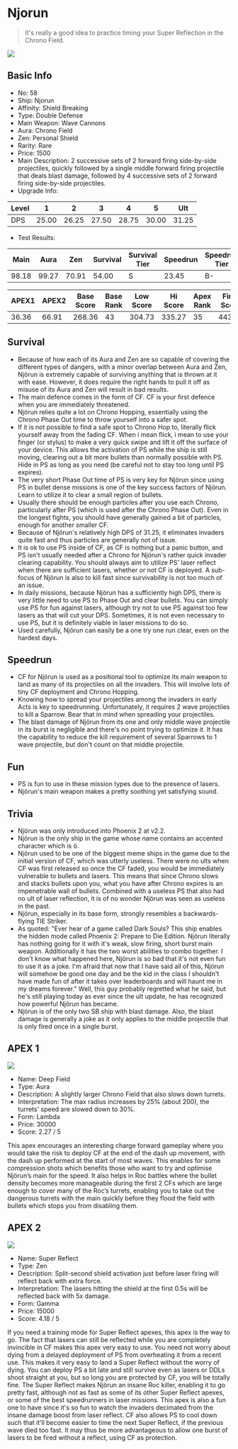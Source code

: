 # Njorun

> It's really a good idea to practice timing your Super Reflection in the Chrono Field.

<img src="/ships/ship_58.png" style={{zoom:1}}/>

## Basic Info

- No: 58
- Ship: Njorun
- Affinity: Shield Breaking
- Type: Double Defense
- Main Weapon: Wave Cannons
- Aura: Chrono Field
- Zen: Personal Shield
- Rarity: Rare
- Price: 1500
- Main Description: 2 successive sets of 2 forward firing side-by-side projectiles, quickly followed by a single middle forward firing projectile that deals blast damage, followed by 4 successive sets of 2 forward firing side-by-side projectiles.
- Upgrade Info: 

| Level | 1 | 2 | 3 | 4 | 5 | Ult |
|--|--|--|--|--|--|--|
| DPS | 25.00 | 26.25 | 27.50 | 28.75 | 30.00 | 31.25 |

- Test Results: 

| Main | Aura | Zen | Survival | Survival Tier | Speedrun | Speedrun Tier | Fun | Fun Tier |
|--|--|--|--|--|--|--|--|--|
| 98.18 | 99.27 | 70.91 | 54.00 | S | 23.45 | B- | 30.55 | B- |

| APEX1 | APEX2 | Base Score | Base Rank | Low Score | Hi Score | Apex Rank | Final Score | FinalRank |
|--|--|--|--|--|--|--|--|--|
| 36.36 | 66.91 | 268.36 | 43 | 304.73 | 335.27 | 35 | 443.27 | 36 |

## Survival

- Because of how each of its Aura and Zen are so capable of covering the different types of dangers, with a minor overlap between Aura and Zen, Njörun is extremely capable of surviving anything that is thrown at it with ease. However, it does require the right hands to pull it off as misuse of its Aura and Zen will result in bad results.
- The main defence comes in the form of CF. CF is your first defence when you are immediately threatened.
- Njörun relies quite a lot on Chrono Hopping, essentially using the Chrono Phase Out time to throw yourself into a safer spot.
- If it is not possible to find a safe spot to Chrono Hop to, literally flick yourself away from the fading CF. When i mean flick, i mean to use your finger (or stylus) to make a very quick swipe and lift it off the surface of your device. This allows the activation of PS while the ship is still moving, clearing out a bit more bullets than normally possible with PS. Hide in PS as long as you need (be careful not to stay too long until PS expires).
- The very short Phase Out time of PS is very key for Njörun since using PS in bullet dense missions is one of the key success factors of Njörun. Learn to utilize it to clear a small region of bullets.
- Usually there should be enough particles after you use each Chrono, particularly after PS (which is used after the Chrono Phase Out). Even in the longest fights, you should have generally gained a bit of particles, enough for another smaller CF.
- Because of Njörun's relatively high DPS of 31.25, it eliminates invaders quite fast and thus particles are generally not of issue.
- It is ok to use PS inside of CF, as CF is nothing but a panic button, and PS isn't usually needed after a Chrono for Njörun's rather quick invader clearing capability. You should always aim to utilize PS' laser reflect when there are sufficient lasers, whether or not CF is deployed. A sub-focus of Njörun is also to kill fast since survivability is not too much of an issue.
- In daily missions, because Njörun has a sufficiently high DPS, there is very little need to use PS to Phase Out and clear bullets. You can simply use PS for fun against lasers, although try not to use PS against too few lasers as that will cut your DPS. Sometimes, it is not even necessary to use PS, but it is definitely viable in laser missions to do so.
- Used carefully, Njörun can easily be a one try one run clear, even on the hardest days.

## Speedrun

- CF for Njörun is used as a positional tool to optimize its main weapon to land as many of its projectiles on all the invaders. This will involve lots of tiny CF deployment and Chrono Hopping.
- Knowing how to spread your projectiles among the invaders in early Acts is key to speedrunning. Unfortunately, it requires 2 wave projectiles to kill a Sparrow. Bear that in mind when spreading your projectiles.
- The blast damage of Njörun from its one and only middle wave projectile in its burst is negligible and there's no point trying to optimize it. It has the capability to reduce the kill requirement of several Sparrows to 1 wave projectile, but don't count on that middle projectile.

## Fun

- PS is fun to use in these mission types due to the presence of lasers.
- Njörun's main weapon makes a pretty soothing yet satisfying sound.

## Trivia

- Njörun was only introduced into Phoenix 2 at v2.2.
- Njörun is the only ship in the game whose name contains an accented character which is ö.
- Njörun used to be one of the biggest meme ships in the game due to the initial version of CF, which was utterly useless. There were no ults when CF was first released so once the CF faded, you would be immediately vulnerable to bullets and lasers. This means that since Chrono slows and stacks bullets upon you, what you have after Chrono expires is an impenetrable wall of bullets. Combined with a useless PS that also had no ult of laser reflection, it is of no wonder Njörun was seen as useless in the past.
- Njörun, especially in its base form, strongly resembles a backwards-flying TIE Striker.
- As quoted: "Ever hear of a game called Dark Souls? This ship enables the hidden mode called Phoenix 2: Prepare to Die Edition. Njörun literally has nothing going for it with it's weak, slow firing, short burst main weapon. Additionally it has the two worst abilities to combo together. I don't know what happened here, Njörun is so bad that it's not even fun to use it as a joke. I'm afraid that now that I have said all of this, Njörun will somehow be good one day and be the kid in the class I shouldn't have made fun of after it takes over leaderboards and will haunt me in my dreams forever." Well, this guy probably regretted what he said, but he's still playing today as ever since the ult update, he has recognized how powerful Njörun has became.
- Njörun is of the only two SB ship with blast damage. Also, the blast damage is generally a joke as it only applies to the middle projectile that is only fired once in a single burst.

## APEX 1

<img src="/ships/ship_58_apex_1.png" style={{zoom:1}}/>

- Name: Deep Field
- Type: Aura
- Description: A slightly larger Chrono Field that also slows down turrets.
- Interpretation: The max radius increases by 25% (about 200), the turrets' speed are slowed down to 30%.
- Form: Lambda
- Price: 30000
- Score: 2.27 / 5

This apex encourages an interesting charge forward gameplay where you would take the risk to deploy CF at the end of the dash up movement, with the dash up performed at the start of most waves. This enables for some compression shots which benefits those who want to try and optimise Njörun’s main for the speed. It also helps in Roc battles where the bullet density becomes more manageable during the first 2 CFs which are large enough to cover many of the Roc’s turrets, enabling you to take out the dangerous turrets with the main quickly before they flood the field with bullets which stops you from disabling them.

## APEX 2

<img src="/ships/ship_58_apex_2.png" style={{zoom:1}}/>

- Name: Super Reflect
- Type: Zen
- Description: Split-second shield activation just before laser firing will reflect back with extra force.
- Interpretation: The lasers hitting the shield at the first 0.5s will be reflected back with 5x damage.
- Form: Gamma
- Price: 15000
- Score: 4.18 / 5

If you need a training mode for Super Reflect apexes, this apex is the way to go. The fact that lasers can still be reflected while you are completely invincible in CF makes this apex very easy to use. You need not worry about dying from a delayed deployment of PS from overheating it from a recent use. This makes it very easy to land a Super Reflect without the worry of dying. You can deploy PS a bit late and still survive even as lasers or DDLs shoot straight at you, but so long you are protected by CF, you will be totally fine. The Super Reflect makes Njörun an insane Roc killer, enabling it to go pretty fast, although not as fast as some of its other Super Reflect apexes, or some of the best speedrunners in laser missions. This apex is also a fun one to have since it's so fun to watch the invaders decimated from the insane damage boost from laser reflect. CF also allows PS to cool down such that it’ll become easier to time the next Super Reflect, if the previous wave died too fast. It may thus be more advantageous to allow one burst of lasers to be fired without a reflect, using CF as protection.
